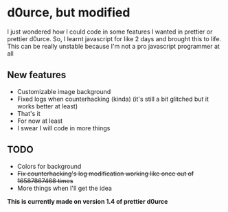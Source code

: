# d0urce, but modified
I just wondered how I could code in some features I wanted in prettier or prettier d0urce.
So, I learnt javascript for like 2 days and brought this to life.
This can be really unstable because I'm not a pro javascript programmer at all
## New features
- Customizable image background
- Fixed logs when counterhacking (kinda) (it's still a bit glitched but it works better at least)
- That's it
- For now at least
- I swear I will code in more things

## TODO
- Colors for background
- ~~Fix counterhacking's log modification working like once out of 16587867468 times~~
- More things when I'll get the idea

**This is currently made on version 1.4 of prettier d0urce**
